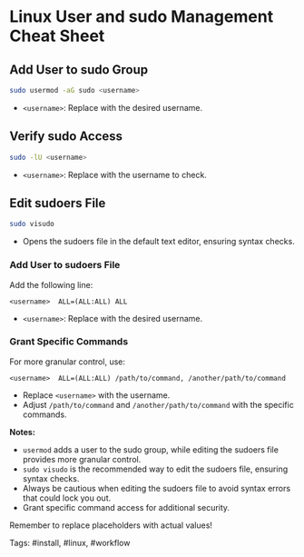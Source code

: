 # Linux User and sudo Management Cheat Sheet

## Add User to sudo Group

```bash
sudo usermod -aG sudo <username>
```

- `<username>`: Replace with the desired username.

## Verify sudo Access

```bash
sudo -lU <username>
```

- `<username>`: Replace with the username to check.

## Edit sudoers File

```bash
sudo visudo
```

- Opens the sudoers file in the default text editor, ensuring syntax checks.

### Add User to sudoers File

Add the following line:

```plaintext
<username>  ALL=(ALL:ALL) ALL
```

- `<username>`: Replace with the desired username.

### Grant Specific Commands

For more granular control, use:

```plaintext
<username>  ALL=(ALL:ALL) /path/to/command, /another/path/to/command
```

- Replace `<username>` with the username.
- Adjust `/path/to/command` and `/another/path/to/command` with the specific commands.

**Notes:**

- `usermod` adds a user to the sudo group, while editing the sudoers file provides more granular control.
- `sudo visudo` is the recommended way to edit the sudoers file, ensuring syntax checks.
- Always be cautious when editing the sudoers file to avoid syntax errors that could lock you out.
- Grant specific command access for additional security.

Remember to replace placeholders with actual values!

Tags: #install, #linux, #workflow
